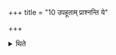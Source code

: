 +++
title = "10 उपहूताम् प्राश्नन्ति ये"

+++

<details><summary>थिते</summary>

उपहूतां प्राश्नन्ति ये प्रकृतौ १०
</details>
